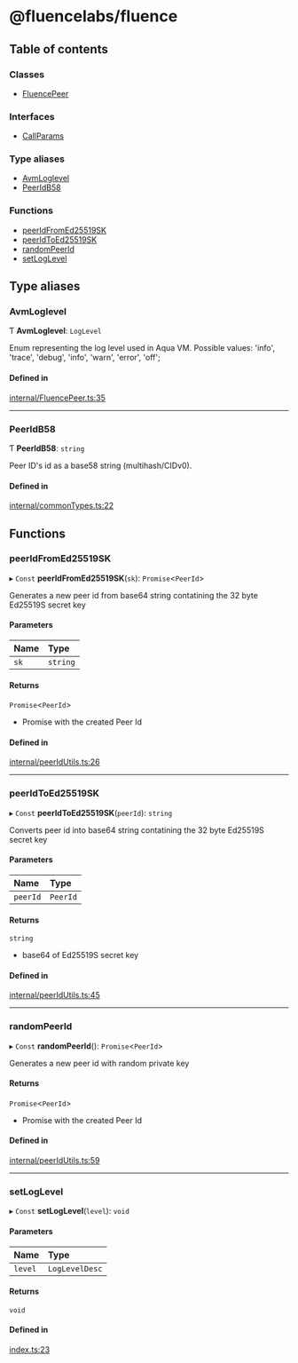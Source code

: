 # @fluencelabs/fluence

## Table of contents

### Classes

- [FluencePeer](js-sdk/6_reference/classes/FluencePeer.md)

### Interfaces

- [CallParams](js-sdk/6_reference/interfaces/CallParams.md)

### Type aliases

- [AvmLoglevel](js-sdk/6_reference/modules.md#avmloglevel)
- [PeerIdB58](js-sdk/6_reference/modules.md#peeridb58)

### Functions

- [peerIdFromEd25519SK](js-sdk/6_reference/modules.md#peeridfromed25519sk)
- [peerIdToEd25519SK](js-sdk/6_reference/modules.md#peeridtoed25519sk)
- [randomPeerId](js-sdk/6_reference/modules.md#randompeerid)
- [setLogLevel](js-sdk/6_reference/modules.md#setloglevel)

## Type aliases

### AvmLoglevel

Ƭ **AvmLoglevel**: `LogLevel`

Enum representing the log level used in Aqua VM.
Possible values: 'info', 'trace', 'debug', 'info', 'warn', 'error', 'off';

#### Defined in

[internal/FluencePeer.ts:35](https://github.com/fluencelabs/fluence-js/blob/480d630/src/internal/FluencePeer.ts#L35)

___

### PeerIdB58

Ƭ **PeerIdB58**: `string`

Peer ID's id as a base58 string (multihash/CIDv0).

#### Defined in

[internal/commonTypes.ts:22](https://github.com/fluencelabs/fluence-js/blob/480d630/src/internal/commonTypes.ts#L22)

## Functions

### peerIdFromEd25519SK

▸ `Const` **peerIdFromEd25519SK**(`sk`): `Promise`<`PeerId`\>

Generates a new peer id from base64 string contatining the 32 byte Ed25519S secret key

#### Parameters

| Name | Type |
| :------ | :------ |
| `sk` | `string` |

#### Returns

`Promise`<`PeerId`\>

- Promise with the created Peer Id

#### Defined in

[internal/peerIdUtils.ts:26](https://github.com/fluencelabs/fluence-js/blob/480d630/src/internal/peerIdUtils.ts#L26)

___

### peerIdToEd25519SK

▸ `Const` **peerIdToEd25519SK**(`peerId`): `string`

Converts peer id into base64 string contatining the 32 byte Ed25519S secret key

#### Parameters

| Name | Type |
| :------ | :------ |
| `peerId` | `PeerId` |

#### Returns

`string`

- base64 of Ed25519S secret key

#### Defined in

[internal/peerIdUtils.ts:45](https://github.com/fluencelabs/fluence-js/blob/480d630/src/internal/peerIdUtils.ts#L45)

___

### randomPeerId

▸ `Const` **randomPeerId**(): `Promise`<`PeerId`\>

Generates a new peer id with random private key

#### Returns

`Promise`<`PeerId`\>

- Promise with the created Peer Id

#### Defined in

[internal/peerIdUtils.ts:59](https://github.com/fluencelabs/fluence-js/blob/480d630/src/internal/peerIdUtils.ts#L59)

___

### setLogLevel

▸ `Const` **setLogLevel**(`level`): `void`

#### Parameters

| Name | Type |
| :------ | :------ |
| `level` | `LogLevelDesc` |

#### Returns

`void`

#### Defined in

[index.ts:23](https://github.com/fluencelabs/fluence-js/blob/480d630/src/index.ts#L23)
